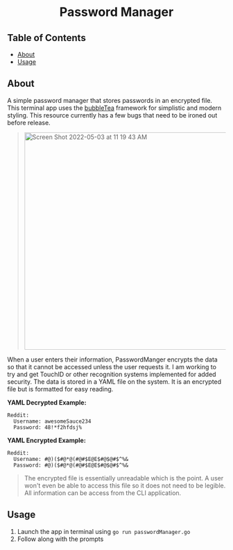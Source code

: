 <h1 align="center">Password Manager</h1>

## Table of Contents
  - [About](#about)
  - [Usage](#usage)
 
## About
A simple password manager that stores passwords in an encrypted file. This terminal app uses the <a href="https://github.com/charmbracelet/bubbletea">bubbleTea</a> framework for simplistic and modern styling. This resource currently has a few bugs that need to be ironed out before release.
><img width="500" alt="Screen Shot 2022-05-03 at 11 19 43 AM" src="https://user-images.githubusercontent.com/65473702/166483155-8af31501-b9f7-4b78-8183-5e3e71128cd1.png">
When a user enters their information, PasswordManger encrypts the data so that it cannot be accessed unless the user requests it. I am working to try and get TouchID or other recognition systems implemented for added security. The data is stored in a YAML file on the system. It is an encrypted file but is formatted for easy reading.  
  
**YAML Decrypted Example:**
```
Reddit:
  Username: awesomeSauce234
  Password: 48!*f2hfdsj%
```

**YAML Encrypted Example:**
```
Reddit:
  Username: #@)($#@*@(#@#$E@E$#@$@#$^%&
  Password: #@)($#@*@(#@#$E@E$#@$@#$^%&
```

> The encrypted file is essentially unreadable which is the point. A user won't even be able to access this file so it does not need to be legible. All information can be access from the CLI application.

## Usage
1. Launch the app in terminal using `go run passwordManager.go`
2. Follow along with the prompts
